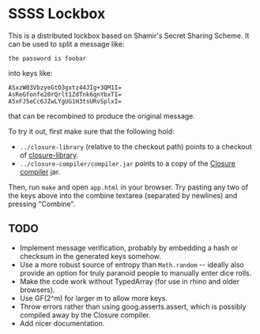 # SSSS Lockbox

This is a distributed lockbox based on Shamir's Secret
Sharing Scheme. It can be used to split a message like:

    the password is foobar

into keys like:

    ASxzW03VbzyeGtO3gxtz44JIg+3QM1I=
    AsReGfonfe20rQrlt1ZdTnk6qnYbxTI=
    A5xFJ5eCc6JZwLYgUG1H3tsURvSplxI=

that can be recombined to produce the original message.

To try it out, first make sure that the following hold:

- `../closure-library` (relative to the checkout
  path) points to a checkout of [closure-library][].
- `../closure-compiler/compiler.jar` points to a copy
  of the [Closure compiler][closure-compiler] jar.

Then, run `make` and open `app.html` in your browser. Try
pasting any two of the keys above into the combine
textarea (separated by newlines) and pressing "Combine".

## TODO

- Implement message verification, probably by embedding
  a hash or checksum in the generated keys somehow.
- Use a more robust source of entropy than `Math.random` -- ideally also
  provide an option for truly paranoid people to manually enter dice rolls.
- Make the code work without TypedArray (for use in rhino and older browsers).
- Use GF(2^m) for larger m to allow more keys.
- Throw errors rather than using goog.asserts.assert,
  which is possibly compiled away by the Closure compiler.
- Add nicer documentation.

[closure-library]:  http://code.google.com/p/closure-library  'Closure Library'
[closure-compiler]: http://code.google.com/p/closure-compiler 'Closure Compiler'
